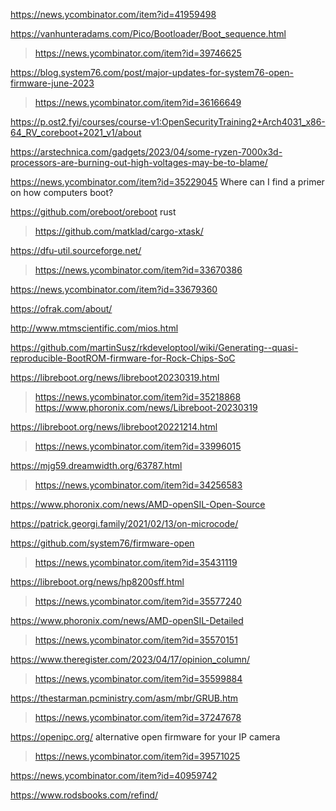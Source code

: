 https://news.ycombinator.com/item?id=41959498

https://vanhunteradams.com/Pico/Bootloader/Boot_sequence.html
> https://news.ycombinator.com/item?id=39746625

https://blog.system76.com/post/major-updates-for-system76-open-firmware-june-2023
> https://news.ycombinator.com/item?id=36166649

https://p.ost2.fyi/courses/course-v1:OpenSecurityTraining2+Arch4031_x86-64_RV_coreboot+2021_v1/about

https://arstechnica.com/gadgets/2023/04/some-ryzen-7000x3d-processors-are-burning-out-high-voltages-may-be-to-blame/

https://news.ycombinator.com/item?id=35229045 Where can I find a primer on how computers boot?

https://github.com/oreboot/oreboot rust
> https://github.com/matklad/cargo-xtask/

https://dfu-util.sourceforge.net/
> https://news.ycombinator.com/item?id=33670386

https://news.ycombinator.com/item?id=33679360

https://ofrak.com/about/

http://www.mtmscientific.com/mios.html

https://github.com/martinSusz/rkdeveloptool/wiki/Generating--quasi-reproducible-BootROM-firmware-for-Rock-Chips-SoC

https://libreboot.org/news/libreboot20230319.html
> https://news.ycombinator.com/item?id=35218868
> https://www.phoronix.com/news/Libreboot-20230319

https://libreboot.org/news/libreboot20221214.html
> https://news.ycombinator.com/item?id=33996015

https://mjg59.dreamwidth.org/63787.html
> https://news.ycombinator.com/item?id=34256583

https://www.phoronix.com/news/AMD-openSIL-Open-Source

https://patrick.georgi.family/2021/02/13/on-microcode/

https://github.com/system76/firmware-open
> https://news.ycombinator.com/item?id=35431119

https://libreboot.org/news/hp8200sff.html
> https://news.ycombinator.com/item?id=35577240

https://www.phoronix.com/news/AMD-openSIL-Detailed
> https://news.ycombinator.com/item?id=35570151

https://www.theregister.com/2023/04/17/opinion_column/
> https://news.ycombinator.com/item?id=35599884

https://thestarman.pcministry.com/asm/mbr/GRUB.htm
> https://news.ycombinator.com/item?id=37247678

https://openipc.org/ alternative open firmware for your IP camera
> https://news.ycombinator.com/item?id=39571025

https://news.ycombinator.com/item?id=40959742

https://www.rodsbooks.com/refind/